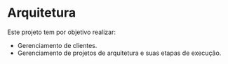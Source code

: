 # Arquitetura

Este projeto tem por objetivo realizar:

- Gerenciamento de clientes.
- Gerenciamento de projetos de arquitetura e suas etapas de execução.
